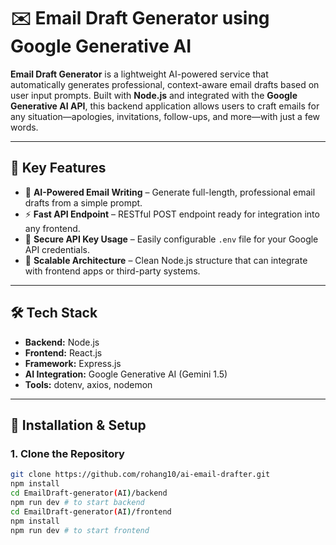 # ✉️ Email Draft Generator using Google Generative AI

**Email Draft Generator** is a lightweight AI-powered service that automatically generates professional, context-aware email drafts based on user input prompts. Built with **Node.js** and integrated with the **Google Generative AI API**, this backend application allows users to craft emails for any situation—apologies, invitations, follow-ups, and more—with just a few words.

---

## 🧠 Key Features

- 📝 **AI-Powered Email Writing** – Generate full-length, professional email drafts from a simple prompt.
- ⚡ **Fast API Endpoint** – RESTful POST endpoint ready for integration into any frontend.
- 🔐 **Secure API Key Usage** – Easily configurable `.env` file for your Google API credentials.
- 🔄 **Scalable Architecture** – Clean Node.js structure that can integrate with frontend apps or third-party systems.

---

## 🛠️ Tech Stack

- **Backend:** Node.js  
- **Frontend:** React.js 
- **Framework:** Express.js  
- **AI Integration:** Google Generative AI (Gemini 1.5)  
- **Tools:** dotenv, axios, nodemon  

---

## 🚀 Installation & Setup

### 1. Clone the Repository

```bash
git clone https://github.com/rohang10/ai-email-drafter.git
npm install
cd EmailDraft-generator(AI)/backend
npm run dev # to start backend
cd EmailDraft-generator(AI)/frontend
npm install
npm run dev # to start frontend

